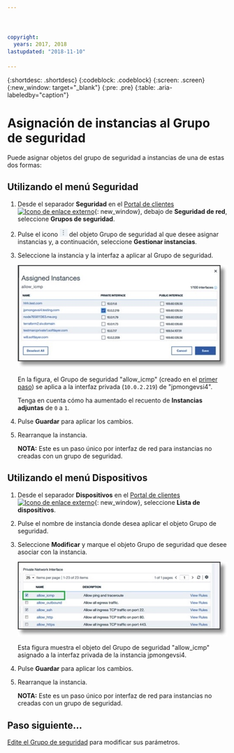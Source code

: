 ```yaml
---



copyright:
  years: 2017, 2018
lastupdated: "2018-11-10"

---
```


{:shortdesc: .shortdesc}
{:codeblock: .codeblock}
{:screen: .screen}
{:new_window: target="_blank"}
{:pre: .pre}
{:table: .aria-labeledby="caption"}

# Asignación de instancias al Grupo de seguridad
Puede asignar objetos del grupo de seguridad a instancias de una de estas dos formas:

## Utilizando el menú Seguridad

1. Desde el separador **Seguridad** en el [Portal de clientes ![Icono de enlace externo](../../icons/launch-glyph.svg "Icono de enlace externo")](https://control.softlayer.com/){: new_window}, debajo de **Seguridad de red**, seleccione **Grupos de seguridad**.
2. Pulse el icono ![icono Más](./images/more_icon.jpg) del objeto Grupo de seguridad al que desee asignar instancias y, a continuación, seleccione **Gestionar instancias**.
3. Seleccione la instancia y la interfaz a aplicar al Grupo de seguridad.

	![Instancia del menú Seguridad](./images/security_assign.jpg)

	En la figura, el Grupo de seguridad "allow_icmp" (creado en el [primer paso](csg_create.html)) se aplica a la interfaz privada (`10.0.2.219`) de "jpmongevsi4".

	Tenga en cuenta cómo ha aumentado el recuento de **Instancias adjuntas** de `0` a `1`.

4. Pulse **Guardar** para aplicar los cambios.

5. Rearranque la instancia.

	**NOTA:** Este es un paso único por interfaz de red para instancias no creadas con un grupo de seguridad.

## Utilizando el menú Dispositivos

1. Desde el separador **Dispositivos** en el [Portal de clientes ![Icono de enlace externo](../../icons/launch-glyph.svg "Icono de enlace externo")](https://control.softlayer.com/){: new_window}, seleccione **Lista de dispositivos**.
2. Pulse el nombre de instancia donde desea aplicar el objeto Grupo de seguridad.
3. Seleccione **Modificar** y marque el objeto Grupo de seguridad que desee asociar con la instancia.

	![Instancia del menú Dispositivos](./images/device_assign.jpg)

	Esta figura muestra el objeto del Grupo de seguridad "allow_icmp" asignado a la interfaz privada de la instancia jpmongevsi4.
4. Pulse **Guardar** para aplicar los cambios.

5. Rearranque la instancia.

	**NOTA:** Este es un paso único por interfaz de red para instancias no creadas con un grupo de seguridad.

## Paso siguiente...
[Edite el Grupo de seguridad](csg_edit.html) para modificar sus parámetros.  
